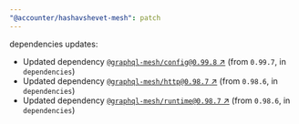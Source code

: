 ```yaml
---
"@accounter/hashavshevet-mesh": patch
---
```

dependencies updates:
  - Updated dependency [`@graphql-mesh/config@0.99.8` ↗︎](https://www.npmjs.com/package/@graphql-mesh/config/v/0.99.8) (from `0.99.7`, in `dependencies`)
  - Updated dependency [`@graphql-mesh/http@0.98.7` ↗︎](https://www.npmjs.com/package/@graphql-mesh/http/v/0.98.7) (from `0.98.6`, in `dependencies`)
  - Updated dependency [`@graphql-mesh/runtime@0.98.7` ↗︎](https://www.npmjs.com/package/@graphql-mesh/runtime/v/0.98.7) (from `0.98.6`, in `dependencies`)
